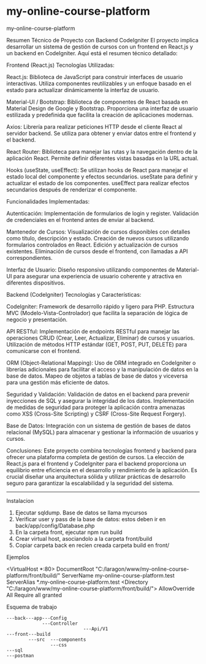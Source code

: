 # my-online-course-platform
my-online-course-platform

Resumen Técnico de Proyecto con Backend CodeIgniter
El proyecto implica desarrollar un sistema de gestión de cursos con un frontend en React.js y un backend en CodeIgniter. Aquí está el resumen técnico detallado:

Frontend (React.js)
Tecnologías Utilizadas:

React.js:
Biblioteca de JavaScript para construir interfaces de usuario interactivas.
Utiliza componentes reutilizables y un enfoque basado en el estado para actualizar dinámicamente la interfaz de usuario.

Material-UI / Bootstrap:
Biblioteca de componentes de React basada en Material Design de Google y Bootstrap.
Proporciona una interfaz de usuario estilizada y predefinida que facilita la creación de aplicaciones modernas.

Axios:
Librería para realizar peticiones HTTP desde el cliente React al servidor backend.
Se utiliza para obtener y enviar datos entre el frontend y el backend.

React Router:
Biblioteca para manejar las rutas y la navegación dentro de la aplicación React.
Permite definir diferentes vistas basadas en la URL actual.

Hooks (useState, useEffect):
Se utilizan hooks de React para manejar el estado local del componente y efectos secundarios.
useState para definir y actualizar el estado de los componentes.
useEffect para realizar efectos secundarios después de renderizar el componente.

Funcionalidades Implementadas:

Autenticación:
Implementación de formularios de login y register.
Validación de credenciales en el frontend antes de enviar al backend.

Mantenedor de Cursos:
Visualización de cursos disponibles con detalles como título, descripción y estado.
Creación de nuevos cursos utilizando formularios controlados en React.
Edición y actualización de cursos existentes.
Eliminación de cursos desde el frontend, con llamadas a API correspondientes.

Interfaz de Usuario:
Diseño responsivo utilizando componentes de Material-UI para asegurar una experiencia de usuario coherente y atractiva en diferentes dispositivos.

Backend (CodeIgniter)
Tecnologías y Características:

CodeIgniter:
Framework de desarrollo rápido y ligero para PHP.
Estructura MVC (Modelo-Vista-Controlador) que facilita la separación de lógica de negocio y presentación.

API RESTful:
Implementación de endpoints RESTful para manejar las operaciones CRUD (Crear, Leer, Actualizar, Eliminar) de cursos y usuarios.
Utilización de métodos HTTP estándar (GET, POST, PUT, DELETE) para comunicarse con el frontend.

ORM (Object-Relational Mapping):
Uso de ORM integrado en CodeIgniter o librerías adicionales para facilitar el acceso y la manipulación de datos en la base de datos.
Mapeo de objetos a tablas de base de datos y viceversa para una gestión más eficiente de datos.

Seguridad y Validación:
Validación de datos en el backend para prevenir inyecciones de SQL y asegurar la integridad de los datos.
Implementación de medidas de seguridad para proteger la aplicación contra amenazas como XSS (Cross-Site Scripting) y CSRF (Cross-Site Request Forgery).

Base de Datos:
Integración con un sistema de gestión de bases de datos relacional (MySQL) para almacenar y gestionar la información de usuarios y cursos.

Conclusiones:
Este proyecto combina tecnologías frontend y backend para ofrecer una plataforma completa de gestión de cursos. La elección de React.js para el frontend y CodeIgniter para el backend proporciona un equilibrio entre eficiencia en el desarrollo y rendimiento de la aplicación. Es crucial diseñar una arquitectura sólida y utilizar prácticas de desarrollo seguro para garantizar la escalabilidad y la seguridad del sistema.

____________________________

Instalacion

1. Ejecutar sqldump. Base de datos se llama mycursos
2. Verificar user y pass de la base de datos: estos deben ir en back/app/config/Database.php
3. En la carpeta front, ejecutar npm run build
4. Crear virtual host, asociandolo a la carpeta front/build
5. Copiar carpeta back en recien creada carpeta build en front/


Ejemplos

<VirtualHost *:80> 
    DocumentRoot "C:/laragon/www/my-online-course-platform/front/build/"
    ServerName my-online-course-platform.test
    ServerAlias *.my-online-course-platform.test
    <Directory "C:/laragon/www/my-online-course-platform/front/build/">
        AllowOverride All
        Require all granted
    </Directory>
</VirtualHost>

Esquema de trabajo

    ---back---app---Config
                 ---Controller
                                ---Api/V1
    ---front---build
            ---src  ---components
                    ---css
    ---sql
    ---postman

